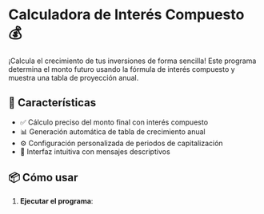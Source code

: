 # Calculadora de Interés Compuesto 💰

¡Calcula el crecimiento de tus inversiones de forma sencilla! Este programa determina el monto futuro usando la fórmula de interés compuesto y muestra una tabla de proyección anual.

## 🚀 Características
- ✅ Cálculo preciso del monto final con interés compuesto
- 📊 Generación automática de tabla de crecimiento anual
- ⚙️ Configuración personalizada de periodos de capitalización
- 🎨 Interfaz intuitiva con mensajes descriptivos

## 📦 Cómo usar
1. **Ejecutar el programa**: